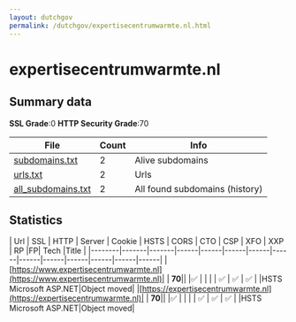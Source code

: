 ```yaml
---
layout: dutchgov
permalink: /dutchgov/expertisecentrumwarmte.nl.html
---
```



# expertisecentrumwarmte.nl
## Summary data


**SSL Grade**:0
**HTTP Security Grade**:70


| File       | Count | Info |
|------------|-------|------|
|[subdomains.txt](/data/expertisecentrumwarmte.nl/subdomains.txt)|2|Alive subdomains|
|[urls.txt](/data/expertisecentrumwarmte.nl/urls.txt)|2|Urls|
|[all_subdomains.txt](/data/expertisecentrumwarmte.nl/all_subdomains.txt)|2|All found subdomains (history)|


## Statistics


| Url | SSL | HTTP | Server | Cookie | HSTS | CORS | CTO | CSP | XFO | XXP | RP |FP| Tech |Title |
|--------|-------|-------|------|------|------|------|------|------|------|------|------|------|------|
|[https://www.expertisecentrumwarmte.nl](https://www.expertisecentrumwarmte.nl)| | **70**|| |:white_check_mark: | | | | :white_check_mark: | :white_check_mark: | :white_check_mark: | |HSTS Microsoft ASP.NET|Object moved|
|[https://expertisecentrumwarmte.nl](https://expertisecentrumwarmte.nl)| | **70**|| |:white_check_mark: | | | | :white_check_mark: | :white_check_mark: | :white_check_mark: | |HSTS Microsoft ASP.NET|Object moved|